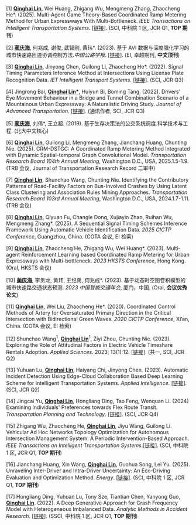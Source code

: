 \[1] **<u>Qinghai Lin</u>**, Wei Huang, Zhigang Wu, Mengmeng Zhang, Zhaocheng He\*. (2025). Multi-Agent Game Theory-Based Coordinated Ramp Metering Method for Urban Expressways With Multi-Bottleneck. _IEEE Transactions on Intelligent Transportation Systems_. [[链接]](https://doi.org/10.1109/TITS.2024.3521460). (SCI, 中科院 1 区, JCR Q1, **TOP 期刊**)

\[2] **<u>蔺庆海</u>**, 何兆成, 谢俊, 武智刚, 黄玮\*. (2023). 基于 AVI 数据与深度强化学习的城市快速路匝道协调控制方法._中国公路学报_. [[链接]](https://doi.org/10.19721/j.cnki.1001-7372.2023.10.018). (EI, 卓越期刊, **中文顶刊**)

\[3] **<u>Qinghai Lin</u>**, Jinyong Chen, Guilong Li, Zhaocheng He\*. (2022). Signal Timing Parameters Inference Method at Intersections Using License Plate Recognition Data. _IET Intelligent Transport Systems_. [[链接]](https://doi.org/10.1049/itr2.12198). (SCI, JCR Q3)

\[4] Jingrong Bai, **<u>Qinghai Lin\*</u>**, Huiyun Bi, Boming Tang. (2022). Drivers' Eye Movement Behaviour in a Bridge and Tunnel Combination Scenario of a Mountainous Urban Expressway: A Naturalistic Driving Study. _Journal of Advanced Transportation_. [[链接]](https://doi.org/10.1155/2022/6403277). (通讯作者, SCI, JCR Q3)

\[5] **<u>蔺庆海</u>**, 刘伟\*, 王立超. (2019). 基于生存决策法的公交系统调度.科学技术与工程. (北大中文核心)

\[6] **<u>Qinghai Lin</u>**, Guilong Li, Mengmeng Zhang, Jianchang Huang, Chunting Nie. (2025). CRM-DSTGC: A Coordinated Ramp Metering Method Integrated with Dynamic Spatial-temporal Graph Convolutional Model. _Transportation Research Board 104th Annual Meeting_, Washington D.C., USA, 2025.1.5-1.9. (TRB 会议, Journal of Transportation Research Record 二审中)

\[7] **<u>Qinghai Lin</u>**, Shunchao Wang, Chunting Nie. Identifying the Contributory Patterns of Road-Facility Factors on Bus-Involved Crashes by Using Latent Class Clustering and Association Rules Mining Approaches. _Transportation Research Board 103rd Annual Meeting_, Washington D.C., USA, 2024.1.7-1.11. (TRB 会议)

\[8] **<u>Qinghai Lin</u>**, Qiyuan Fu, Changle Dong, Xujiayin Zhao, Ruihan Wu, Mengmeng Zhang\*. (2025). A Sequential Signal Timing Schemes Inference Framework Using Automatic Vehicle Identification Data. _2025 CICTP Conference_, Guangzhou, China. (COTA 会议, EI 检索)

\[9] **<u>Qinghai Lin</u>**, Zhaocheng He, Zhigang Wu, Wei Huang\*. (2023). Multi-agent Reinforcement Learning based Coordinated Ramp Metering for Urban Expressways with Multi-bottleneck. _2023 HKSTS Conference_, Hong Kong. (Oral, HKSTS 会议)

\[10] **<u>蔺庆海</u>**, 李贵龙, 黄玮, 王纪禹, 何兆成\*. (2023). 基于动态时空图卷积模型的城市快速路交通状态预测. _2023 中国智能交通年会_, 厦门，中国. (Oral, **会议优秀论文**)

\[11] **<u>Qinghai Lin</u>**, Wei Liu, Zhaocheng He\*. (2020). Coordinated Control Methods of Artery for Oversaturated Primary Direction in the Critical Intersection with Bidirectional Green Waves. _2020 CICTP Conference_, Xi’an, China. (COTA 会议, EI 检索)

\[12] Shunchao Wang<sup>1</sup>, **<u>Qinghai Lin</u>**<sup>1</sup>, Ziyi Zhou, Chunting Nie. (2023). Exploring the Role of Attitudinal Factors in Electric Vehicle Timeshare Rentals Adoption. _Applied Sciences_. 2023; 13(1):12. [[链接]](https://doi.org/10.3390/app13010012). (共一, SCI, JCR Q2)

\[13] Yuhuan Lu, **<u>Qinghai Lin</u>**, Haiyang Chi, Jinyong Chen. (2023). Automatic Incident Detection Using Edge-Cloud Collaboration Based Deep Learning Scheme for Intelligent Transportation Systems. _Applied Intelligence_. [[链接]](https://doi.org/10.1007/s10489-023-04673-7). (SCI, JCR Q2)

\[14] Jingcai Yu, **<u>Qinghai Lin</u>**, Hongliang Ding, Tao Feng, Wenquan Li. (2024) Examining Individuals' Preferences towards Flex Route Transit. _Transportation Planning and Technology_. [[链接]](https://doi.org/10.1080/03081060.2024.2320317). (SCI, JCR Q4)

\[15] Zhigang Wu, Zhaocheng He, **<u>Qinghai Lin</u>**, Jiyu Wang, Guilong Li. Vehicular Ad Hoc Networks Topology Optimization for Autonomous Intersection Management System: A Periodic Intervention-Based Approach. _IEEE Transactions on Intelligent Transportation Systems_.[[链接]](https://doi.org/10.1109/TITS.2024.3412771). (SCI, 中科院 1 区, JCR Q1, **TOP 期刊**)

\[16] Jianchang Huang, Xin Wang, **<u>Qinghai Lin</u>**, Guohua Song, Lei Yu. (2025). Unraveling Inter-Driver and Intra-Driver Uncertainty: An Eco-Driving Evaluation and Optimization Method. _Energy_. [[链接]](https://doi.org/10.1016/j.energy.2025.135501). (SCI, 中科院 1 区, JCR Q1, **TOP 期刊**)

\[17] Hongliang Ding, Yuhuan Lu, Tony Sze, Tiantian Chen, Yanyong Guo, **<u>Qinghai Lin</u>**. (2022). A Deep Generative Approach for Crash Frequency Model with Heterogeneous Imbalanced Data. _Analytic Methods in Accident Research_. [[链接]](https://doi.org/10.1016/j.amar.2022.100212). (SSCI, 中科院 1 区, JCR Q1, **TOP 期刊**)
